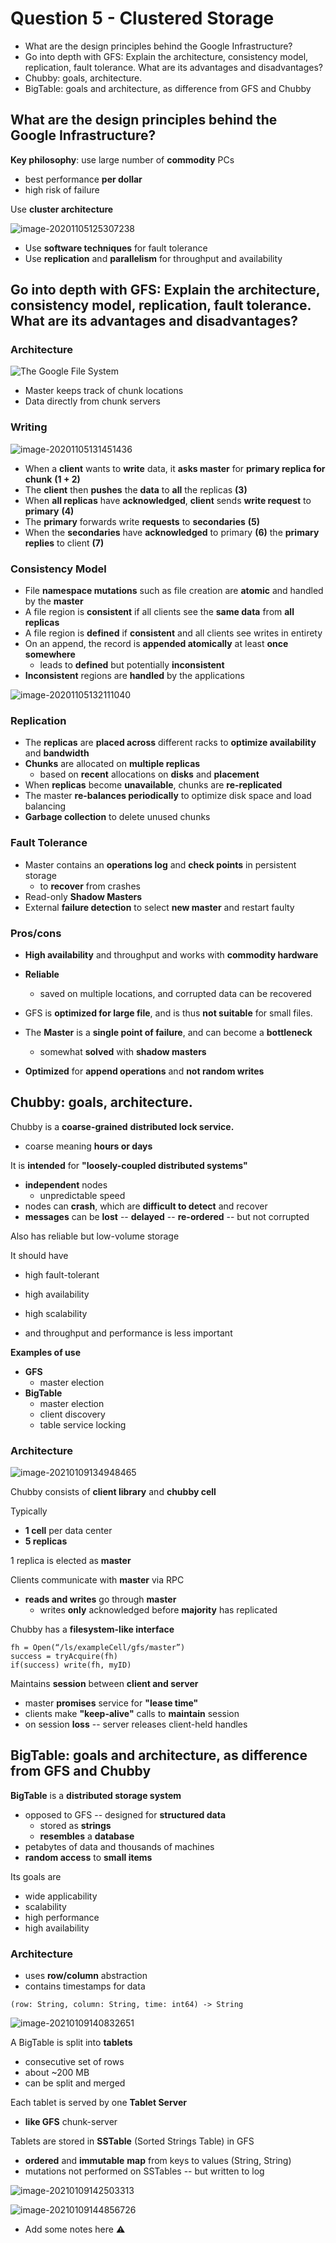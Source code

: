 # Question 5 - Clustered Storage

* What are the design principles behind the Google Infrastructure?
* Go into depth with GFS: Explain the architecture, consistency model, replication, fault tolerance. What are its advantages and disadvantages?
* Chubby: goals, architecture.
* BigTable: goals and architecture, as difference from GFS and Chubby



## What are the design principles behind the Google Infrastructure?

**Key philosophy**: use large number of **commodity** PCs

* best performance **per dollar**
* high risk of failure



Use **cluster architecture**

![image-20201105125307238](../images/09-cluster-storage/image-20201105125307238.png)

* Use **software techniques** for fault tolerance
* Use **replication** and **parallelism** for throughput and availability



## Go into depth with GFS: Explain the architecture, consistency model, replication, fault tolerance. What are its advantages and disadvantages?

### Architecture

![The Google File System](images/5-clustered-storage/gfs-architecture.png)

* Master keeps track of chunk locations
* Data directly from chunk servers

### Writing

![image-20201105131451436](../images/09-cluster-storage/image-20201105131451436.png)

* When a **client** wants to **write** data, it **asks master** for **primary replica for chunk** **(1 + 2)**
* The **client** then **pushes** the **data** to **all** the replicas **(3)**
* When **all replicas** have **acknowledged**, **client** sends **write request** to **primary** **(4)**
* The **primary** forwards write **requests** to **secondaries** **(5)**
* When the **secondaries** have **acknowledged** to primary **(6)** the **primary** **replies** to client **(7)**



### Consistency Model

* File **namespace mutations** such as file creation are **atomic** and handled by the **master**
* A file region is **consistent** if all clients see the **same data** from **all replicas**
* A file region is **defined** if **consistent** and all clients see writes in entirety 
* On an append, the record is **appended atomically** at least **once somewhere**
    * leads to **defined** but potentially **inconsistent**
* **Inconsistent** regions are **handled** by the applications

![image-20201105132111040](../images/09-cluster-storage/image-20201105132111040.png)

### Replication

* The **replicas** are **placed across** different racks to **optimize availability** and **bandwidth**
* **Chunks** are allocated on **multiple replicas**
    * based on **recent** allocations on **disks** and **placement**
* When **replicas** become **unavailable**, chunks are **re-replicated**
* The master **re-balances periodically** to optimize disk space and load balancing
* **Garbage collection** to delete unused chunks



### Fault Tolerance

* Master contains an **operations log** and **check points** in persistent storage
    * to **recover** from crashes
* Read-only **Shadow Masters**
* External **failure detection** to select **new master** and restart faulty



### Pros/cons

* **High availability** and throughput and works with **commodity hardware**
* **Reliable**
    * saved on multiple locations, and corrupted data can be recovered

* GFS is **optimized for large file**, and is thus **not suitable** for small files.

* The **Master** is a **single point of failure**, and can become a **bottleneck**
    * somewhat **solved** with **shadow masters**
* **Optimized** for **append operations** and **not random writes**



## Chubby: goals, architecture.

Chubby is a **coarse-grained** **distributed lock service.**

* coarse meaning **hours or days**

It is **intended** for **"loosely-coupled distributed systems"**

* **independent** nodes
    * unpredictable speed
* nodes can **crash**, which are **difficult to detect** and recover
* **messages** can be **lost** -- **delayed** -- **re-ordered** -- but not corrupted

Also has reliable but low-volume storage

It should have

* high fault-tolerant
* high availability
* high scalability

* and throughput and performance is less important

**Examples of use**

* **GFS**
    * master election 
* **BigTable**
    * master election
    * client discovery
    * table service locking



### Architecture

![image-20210109134948465](images/5-clustered-storage/image-20210109134948465.png)

Chubby consists of **client library** and **chubby cell**

Typically 

* **1 cell** per data center
* **5 replicas**

1 replica is elected as **master**

Clients communicate with **master** via RPC

* **reads and writes** go through **master**
    * writes **only** acknowledged before **majority** has replicated

Chubby has a **filesystem-like interface**

```pseudocode
fh = Open(“/ls/exampleCell/gfs/master”)
success = tryAcquire(fh)
if(success) write(fh, myID)
```



Maintains **session** between **client and server**

* master **promises** service for **"lease time"**
* clients make **"keep-alive"** calls to **maintain** session
* on session **loss** -- server releases client-held handles





## BigTable: goals and architecture, as difference from GFS and Chubby

**BigTable** is a **distributed storage system**

* opposed to GFS -- designed for **structured data**
    * stored as **strings**
    * **resembles** a **database**
* petabytes of data and thousands of machines
* **random access** to **small items**

Its goals are

* wide applicability
* scalability
* high performance
* high availability



### Architecture

* uses **row/column** abstraction
* contains timestamps for data

```pseudocode
(row: String, column: String, time: int64) -> String
```

![image-20210109140832651](images/5-clustered-storage/image-20210109140832651.png)

A BigTable is split into **tablets**

* consecutive set of rows
* about ~200 MB
* can be split and merged

Each tablet is served by one **Tablet Server**

* **like GFS** chunk-server

Tablets are stored in **SSTable** (Sorted Strings Table) in GFS 

* **ordered** and **immutable** **map** from keys to values (String, String)
* mutations not performed on SSTables -- but written to log

![image-20210109142503313](images/5-clustered-storage/image-20210109142503313.png)





![image-20210109144856726](images/5-clustered-storage/image-20210109144856726.png)

* Add some notes here :warning: